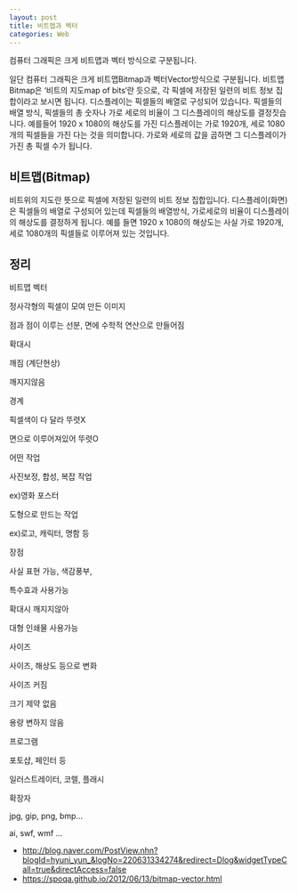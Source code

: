 ```yaml
---
layout: post
title: 비트맵과 벡터
categories: Web
---
```


컴퓨터 그래픽은 크게 비트맵과 벡터 방식으로 구분됩니다. 

일단 컴퓨터 그래픽은 크게 비트맵Bitmap과 벡터Vector방식으로 구분됩니다. 비트맵Bitmap은 ‘비트의 지도map of bits‘란 듯으로, 각 픽셀에 저장된 일련의 비트 정보 집합이라고 보시면 됩니다. 디스플레이는 픽셀들의 배열로 구성되어 있습니다. 픽셀들의 배열 방식, 픽셀들의 총 숫자나 가로 세로의 비율이 그 디스플레이의 해상도를 결정짓습니다. 예를들어 1920 x 1080의 해상도를 가진 디스플레이는 가로 1920개, 세로 1080개의 픽셀들을 가진 다는 것을 의미합니다. 가로와 세로의 값을 곱하면 그 디스플레이가 가진 총 픽셀 수가 됩니다.

## 비트맵(Bitmap)
비트위의 지도란 뜻으로 픽셀에 저장된 일련의 비트 정보 집합입니다. 디스플레이(화면)은 픽셀들의 배열로 구성되어 있는데 픽셀들의 배열방식, 가로세로의 비율이 디스플레이의 해상도를 결정하게 됩니다. 예를 들면 1920 x 1080의 해상도는 사실 가로 1920개, 세로 1080개의 픽셀들로 이루어져 있는 것입니다. 

## 정리

비트맵 벡터 

 

정사각형의 픽셀이 모여 만든 이미지

 점과 점이 이루는 선분, 면에 수학적 연산으로 만들어짐

확대시 

깨짐 (계단현상)

깨지지않음 

 경계

픽셀색이 다 달라 뚜렷X

면으로 이루어져있어 뚜렷O

어떤 작업 

사진보정, 합성, 복잡 작업

ex)영화 포스터

도형으로 만드는 작업

ex)로고, 캐릭터, 명함 등

 장점

사실 표현 가능, 색감풍부,

특수효과 사용가능

확대시 깨지지않아

대형 인쇄물 사용가능

 사이즈

사이즈, 해상도 등으로 변화

사이즈 커짐

크기 제약 없음

용량 변하지 않음

 프로그램

포토샵, 페인터 등

일러스트레이터, 코렐, 플래시

 확장자

jpg, gip, png, bmp...

ai, swf, wmf ...


- http://blog.naver.com/PostView.nhn?blogId=hyuni_yun_&logNo=220631334274&redirect=Dlog&widgetTypeCall=true&directAccess=false
- https://spoqa.github.io/2012/06/13/bitmap-vector.html